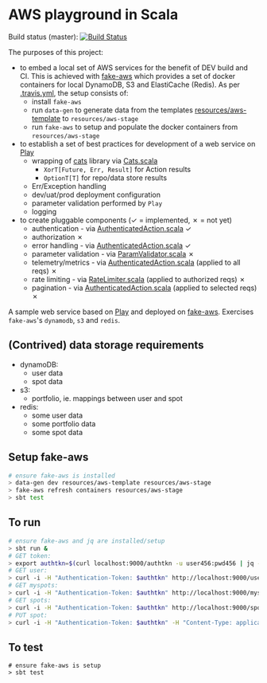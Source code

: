 AWS playground in Scala
=======================

Build status (master): [![Build Status](https://travis-ci.org/konrads/scala-aws-pl.svg?branch=master)](https://travis-ci.org/konrads/scala-aws-pl)

The purposes of this project:

* to embed a local set of AWS services for the benefit of DEV build and CI. This is achieved with [fake-aws](https://github.com/konrads/fake-aws) which provides a set of docker containers for local DynamoDB, S3 and ElastiCache (Redis). As per [.travis.yml](.travis.yml), the setup consists of:
  * install `fake-aws`
  * run `data-gen` to generate data from the templates [resources/aws-template](resources/aws-template) to `resources/aws-stage`
  * run `fake-aws` to setup and populate the docker containers from `resources/aws-stage` 
* to establish a set of best practices for development of a web service on [Play](https://github.com/playframework/playframework)
  * wrapping of [cats](https://github.com/typelevel/cats) library via [Cats.scala](app/aws_pl/util/Cats.scala)
    * `XorT[Future, Err, Result]` for Action results
    * `OptionT[T]` for repo/data store results
  * Err/Exception handling
  * dev/uat/prod deployment configuration
  * parameter validation performed by `Play`
  * logging
* to create pluggable components (✓ = implemented, ✗ = not yet)
  * authentication - via [AuthenticatedAction.scala](app/aws_pl/util/AuthenticatedAction.scala) ✓
  * authorization ✗
  * error handling - via [AuthenticatedAction.scala](app/aws_pl/util/AuthenticatedAction.scala) ✓
  * parameter validation  - via [ParamValidator.scala](app/aws_pl/validate/ParamValidator.scala) ✗
  * telemetry/metrics - via [AuthenticatedAction.scala](app/aws_pl/metrics/MetricsFilter.scala) (applied to all reqs) ✗
  * rate limiting - via [RateLimiter.scala](app/aws_pl/ratelimit/RateLimiter.scala) (applied to authorized reqs) ✗
  * pagination - via [AuthenticatedAction.scala](app/aws_pl/util/PaginationAction.scala) (applied to selected reqs) ✗

A sample web service based on [Play](https://github.com/playframework/playframework) and deployed on [fake-aws](https://github.com/konrads/fake-aws).
Exercises `fake-aws`'s `dynamodb`, `s3` and `redis`.

(Contrived) data storage requirements
-------------------------------------
* dynamoDB:
  * user data
  * spot data
* s3:
  * portfolio, ie. mappings between user and spot
* redis:
  * some user data
  * some portfolio data
  * some spot data

Setup fake-aws
--------------
```bash
# ensure fake-aws is installed
> data-gen dev resources/aws-template resources/aws-stage
> fake-aws refresh containers resources/aws-stage
> sbt test
```

To run
------
```bash
# ensure fake-aws and jq are installed/setup
> sbt run &
# GET token:
> export authtkn=$(curl localhost:9000/authtkn -u user456:pwd456 | jq --raw-output '.["Authentication-Token"]')
# GET user:
> curl -i -H "Authentication-Token: $authtkn" http://localhost:9000/user
# GET myspots:
> curl -i -H "Authentication-Token: $authtkn" http://localhost:9000/myspots\?currency\=USD
# GET spots:
> curl -i -H "Authentication-Token: $authtkn" http://localhost:9000/spots\?tickers\=goog,aapl
# PUT spot:
> curl -i -H "Authentication-Token: $authtkn" -H "Content-Type: application/json" -XPUT -d '{"ticker":"goog","currency":"USD","price":1000.01}' http://localhost:9000/spot
```

To test
-------
```
# ensure fake-aws is setup
> sbt test
```
